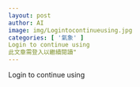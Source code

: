 ```yaml
---
layout: post
author: AI
image: img/Logintocontinueusing.jpg
categories: [ '氣象' ]
Login to continue using
此文章需登入以繼續閱讀"
---
```

Login to continue using